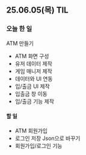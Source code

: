 ## 25.06.05(목) TIL

### 오늘 한 일
ATM 만들기
  - ATM 화면 구성
  - 유저 데이터 제작
  - 게임 매니저 제작
  - 데이터와 UI 연동
  - 입/출금 UI 제작
  - 입출금 창 이동
  - 입/출금 기능 제작

#### 할 일
  - ATM 회원가입
  - 로그인 저장 Json으로 바꾸기
  - 회원가입/로그인 기능
